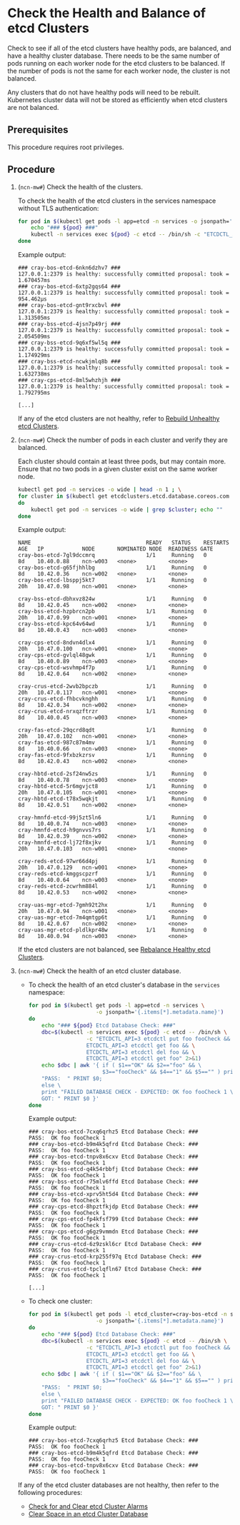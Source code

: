# Check the Health and Balance of etcd Clusters

Check to see if all of the etcd clusters have healthy pods, are balanced, and have a healthy cluster database.
There needs to be the same number of pods running on each worker node for the etcd clusters to be balanced.
If the number of pods is not the same for each worker node, the cluster is not balanced.

Any clusters that do not have healthy pods will need to be rebuilt. Kubernetes cluster data will not be stored as efficiently when etcd clusters are not balanced.

## Prerequisites

This procedure requires root privileges.

## Procedure

1. (`ncn-mw#`) Check the health of the clusters.

    To check the health of the etcd clusters in the services namespace without TLS authentication:

    ```bash
    for pod in $(kubectl get pods -l app=etcd -n services -o jsonpath='{.items[*].metadata.name}'); do
        echo "### ${pod} ###"
        kubectl -n services exec ${pod} -c etcd -- /bin/sh -c "ETCDCTL_API=3 etcdctl endpoint health"
    done
    ```

    Example output:

    ```text
    ### cray-bos-etcd-6nkn6dzhv7 ###
    127.0.0.1:2379 is healthy: successfully committed proposal: took = 1.670457ms
    ### cray-bos-etcd-6xtp2gqs64 ###
    127.0.0.1:2379 is healthy: successfully committed proposal: took = 954.462µs
    ### cray-bos-etcd-gnt9rxcbvl ###
    127.0.0.1:2379 is healthy: successfully committed proposal: took = 1.313505ms
    ### cray-bss-etcd-4jsn7p49rj ###
    127.0.0.1:2379 is healthy: successfully committed proposal: took = 2.054509ms
    ### cray-bss-etcd-9q6xf5wl5q ###
    127.0.0.1:2379 is healthy: successfully committed proposal: took = 1.174929ms
    ### cray-bss-etcd-ncwkjmlq8b ###
    127.0.0.1:2379 is healthy: successfully committed proposal: took = 1.632738ms
    ### cray-cps-etcd-8ml5whzhjh ###
    127.0.0.1:2379 is healthy: successfully committed proposal: took = 1.792795ms

    [...]
    ```

    If any of the etcd clusters are not healthy, refer to [Rebuild Unhealthy etcd Clusters](Rebuild_Unhealthy_etcd_Clusters.md).

1. (`ncn-mw#`) Check the number of pods in each cluster and verify they are balanced.

    Each cluster should contain at least three pods, but may contain more. Ensure that no two pods in a given cluster exist on the same worker node.

    ```bash
    kubectl get pod -n services -o wide | head -n 1 ; \
    for cluster in $(kubectl get etcdclusters.etcd.database.coreos.com -n services | grep -v NAME | awk '{print $1}')
    do
        kubectl get pod -n services -o wide | grep $cluster; echo ""
    done
    ```

    Example output:

    ```text
    NAME                                    READY   STATUS    RESTARTS AGE   IP            NODE       NOMINATED NODE  READINESS GATE
    cray-bos-etcd-7gl9dccmrq                1/1     Running   0        8d    10.40.0.88    ncn-w003   <none>          <none>
    cray-bos-etcd-g65fjhhlbg                1/1     Running   0        8d    10.42.0.36    ncn-w002   <none>          <none>
    cray-bos-etcd-lbsppj5kt7                1/1     Running   0        20h   10.47.0.98    ncn-w001   <none>          <none>

    cray-bss-etcd-dbhxvz824w                1/1     Running   0        8d    10.42.0.45    ncn-w002   <none>          <none>
    cray-bss-etcd-hzpbrcn2pb                1/1     Running   0        20h   10.47.0.99    ncn-w001   <none>          <none>
    cray-bss-etcd-kpc64v64wd                1/1     Running   0        8d    10.40.0.43    ncn-w003   <none>          <none>

    cray-cps-etcd-8ndvn4dlx4                1/1     Running   0        20h   10.47.0.100   ncn-w001   <none>          <none>
    cray-cps-etcd-gvlql48gwk                1/1     Running   0        8d    10.40.0.89    ncn-w003   <none>          <none>
    cray-cps-etcd-wsvhmp4f7p                1/1     Running   0        8d    10.42.0.64    ncn-w002   <none>          <none>

    cray-crus-etcd-2wvb2bpczb               1/1     Running   0        20h   10.47.0.117   ncn-w001   <none>          <none>
    cray-crus-etcd-fhbcvknghh               1/1     Running   0        8d    10.42.0.34    ncn-w002   <none>          <none>
    cray-crus-etcd-nrxqzftrzr               1/1     Running   0        8d    10.40.0.45    ncn-w003   <none>          <none>

    cray-fas-etcd-29qcrd8qdt                1/1     Running   0        20h   10.47.0.102   ncn-w001   <none>          <none>
    cray-fas-etcd-987c87m4mv                1/1     Running   0        8d    10.40.0.66    ncn-w003   <none>          <none>
    cray-fas-etcd-9fxbzkzrsv                1/1     Running   0        8d    10.42.0.43    ncn-w002   <none>          <none>

    cray-hbtd-etcd-2sf24nw5zs               1/1     Running   0        8d    10.40.0.78    ncn-w003   <none>          <none>
    cray-hbtd-etcd-5r6mgvjct8               1/1     Running   0        20h   10.47.0.105   ncn-w001   <none>          <none>
    cray-hbtd-etcd-t78x5wqkjt               1/1     Running   0        8d    10.42.0.51    ncn-w002   <none>          <none>

    cray-hmnfd-etcd-99j5zt5ln6              1/1     Running   0        8d    10.40.0.74    ncn-w003   <none>          <none>
    cray-hmnfd-etcd-h9gnvvs7rs              1/1     Running   0        8d    10.42.0.39    ncn-w002   <none>          <none>
    cray-hmnfd-etcd-lj72f8xjkv              1/1     Running   0        20h   10.47.0.103   ncn-w001   <none>          <none>

    cray-reds-etcd-97wr66d4pj               1/1     Running   0        20h   10.47.0.129   ncn-w001   <none>          <none>
    cray-reds-etcd-kmggscpzrf               1/1     Running   0        8d    10.40.0.64    ncn-w003   <none>          <none>
    cray-reds-etcd-zcwrhm884l               1/1     Running   0        8d    10.42.0.53    ncn-w002   <none>          <none>

    cray-uas-mgr-etcd-7gmh92t2hx            1/1     Running   0        20h   10.47.0.94    ncn-w001   <none>          <none>
    cray-uas-mgr-etcd-7m4qmtgp6t            1/1     Running   0        8d    10.42.0.67    ncn-w002   <none>          <none>
    cray-uas-mgr-etcd-pldlkpr48w            1/1     Running   0        8d    10.40.0.94    ncn-w003   <none>          <none>
    ```

    If the etcd clusters are not balanced, see [Rebalance Healthy etcd Clusters](Rebalance_Healthy_etcd_Clusters.md).

1. (`ncn-mw#`) Check the health of an etcd cluster database.

    - To check the health of an etcd cluster's database in the `services` namespace:

        ```bash
        for pod in $(kubectl get pods -l app=etcd -n services \
                             -o jsonpath='{.items[*].metadata.name}')
        do
            echo "### ${pod} Etcd Database Check: ###"
            dbc=$(kubectl -n services exec ${pod} -c etcd -- /bin/sh \
                          -c "ETCDCTL_API=3 etcdctl put foo fooCheck && \
                          ETCDCTL_API=3 etcdctl get foo && \
                          ETCDCTL_API=3 etcdctl del foo && \
                          ETCDCTL_API=3 etcdctl get foo" 2>&1)
            echo $dbc | awk '{ if ( $1=="OK" && $2=="foo" && \
                               $3=="fooCheck" && $4=="1" && $5=="" ) print \
            "PASS:  " PRINT $0;
            else \
            print "FAILED DATABASE CHECK - EXPECTED: OK foo fooCheck 1 \
            GOT: " PRINT $0 }'
        done
        ```

        Example output:

        ```text
        ### cray-bos-etcd-7cxq6qrhz5 Etcd Database Check: ###
        PASS:  OK foo fooCheck 1
        ### cray-bos-etcd-b9m4k5qfrd Etcd Database Check: ###
        PASS:  OK foo fooCheck 1
        ### cray-bos-etcd-tnpv8x6cxv Etcd Database Check: ###
        PASS:  OK foo fooCheck 1
        ### cray-bss-etcd-q4k54rbbfj Etcd Database Check: ###
        PASS:  OK foo fooCheck 1
        ### cray-bss-etcd-r75mlv6ffd Etcd Database Check: ###
        PASS:  OK foo fooCheck 1
        ### cray-bss-etcd-xprv5ht5d4 Etcd Database Check: ###
        PASS:  OK foo fooCheck 1
        ### cray-cps-etcd-8hpztfkjdp Etcd Database Check: ###
        PASS:  OK foo fooCheck 1
        ### cray-cps-etcd-fp4kfsf799 Etcd Database Check: ###
        PASS:  OK foo fooCheck 1
        ### cray-cps-etcd-g6gz9vmmdn Etcd Database Check: ###
        PASS:  OK foo fooCheck 1
        ### cray-crus-etcd-6z9zskl6cr Etcd Database Check: ###
        PASS:  OK foo fooCheck 1
        ### cray-crus-etcd-krp255f97q Etcd Database Check: ###
        PASS:  OK foo fooCheck 1
        ### cray-crus-etcd-tpclqfln67 Etcd Database Check: ###
        PASS:  OK foo fooCheck 1

        [...]
        ```

    - To check one cluster:

        ```bash
        for pod in $(kubectl get pods -l etcd_cluster=cray-bos-etcd -n services \
                             -o jsonpath='{.items[*].metadata.name}')
        do
            echo "### ${pod} Etcd Database Check: ###"
            dbc=$(kubectl -n services exec ${pod} -c etcd -- /bin/sh \
                          -c "ETCDCTL_API=3 etcdctl put foo fooCheck && \
                          ETCDCTL_API=3 etcdctl get foo && \
                          ETCDCTL_API=3 etcdctl del foo && \
                          ETCDCTL_API=3 etcdctl get foo" 2>&1)
            echo $dbc | awk '{ if ( $1=="OK" && $2=="foo" && \
                               $3=="fooCheck" && $4=="1" && $5=="" ) print \
            "PASS:  " PRINT $0;
            else \
            print "FAILED DATABASE CHECK - EXPECTED: OK foo fooCheck 1 \
            GOT: " PRINT $0 }'
        done
        ```

        Example output:

        ```text
        ### cray-bos-etcd-7cxq6qrhz5 Etcd Database Check: ###
        PASS:  OK foo fooCheck 1
        ### cray-bos-etcd-b9m4k5qfrd Etcd Database Check: ###
        PASS:  OK foo fooCheck 1
        ### cray-bos-etcd-tnpv8x6cxv Etcd Database Check: ###
        PASS:  OK foo fooCheck 1
        ```

    If any of the etcd cluster databases are not healthy, then refer to the following procedures:

    - [Check for and Clear etcd Cluster Alarms](Check_for_and_Clear_etcd_Cluster_Alarms.md)
    - [Clear Space in an etcd Cluster Database](Clear_Space_in_an_etcd_Cluster_Database.md)
